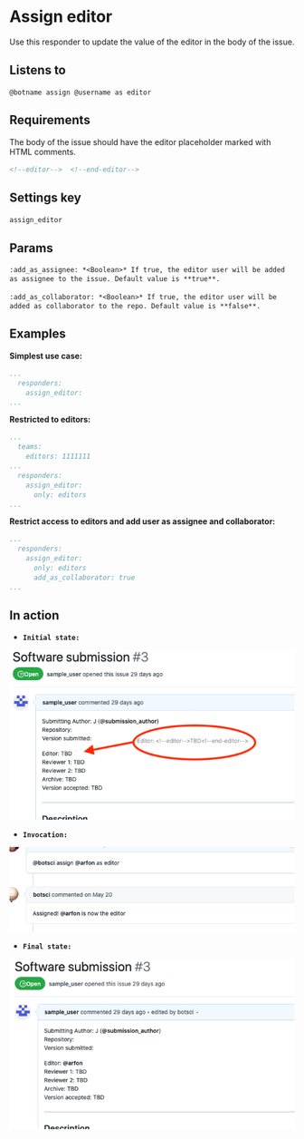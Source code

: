 Assign editor
=============

Use this responder to update the value of the editor in the body of the issue.

## Listens to

```
@botname assign @username as editor
```

## Requirements

The body of the issue should have the editor placeholder marked with HTML comments.

```html
<!--editor-->  <!--end-editor-->
```

## Settings key

`assign_editor`

## Params
```eval_rst
:add_as_assignee: *<Boolean>* If true, the editor user will be added as assignee to the issue. Default value is **true**.

:add_as_collaborator: *<Boolean>* If true, the editor user will be added as collaborator to the repo. Default value is **false**.
```

## Examples

**Simplest use case:**
```yaml
...
  responders:
    assign_editor:
...
```

**Restricted to editors:**
```yaml
...
  teams:
    editors: 1111111
...
  responders:
    assign_editor:
      only: editors
...
```

**Restrict access to editors and add user as assignee and collaborator:**
```yaml
...
  responders:
    assign_editor:
      only: editors
      add_as_collaborator: true
...
```

## In action

* **`Initial state:`**

![](../images/responders/assign_editor_1.png "Assign editor responder in action: Before")

* **`Invocation:`**

![](../images/responders/assign_editor_2.png "Assign editor responder in action: Sample invocation")

* **`Final state:`**

![](../images/responders/assign_editor_3.png "Assign editor responder in action: After")
